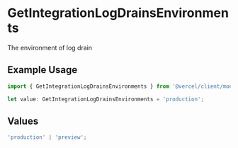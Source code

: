 # GetIntegrationLogDrainsEnvironments

The environment of log drain

## Example Usage

```typescript
import { GetIntegrationLogDrainsEnvironments } from '@vercel/client/models/operations';

let value: GetIntegrationLogDrainsEnvironments = 'production';
```

## Values

```typescript
'production' | 'preview';
```
